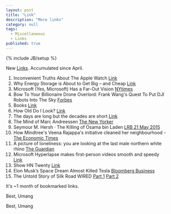 ```yaml
---
layout: post
title: "Link"
description: "More links"
category: null
tags: 
  - Miscellaneous
  - Links
published: true
---
```


{% include JB/setup %}

<p>
New <a href="http://umangsaini.in/tags.html#Links-ref">Links</a>. Accumulated since April.
</p>

1. Inconvenient Truths About The Apple Watch [Link](https://medium.com/@flyosity/inconvenient-truths-about-the-apple-watch-11bafa44551b)
2. Why Energy Storage is About to Get Big – and Cheap [Link](http://rameznaam.com/2015/04/14/energy-storage-about-to-get-big-and-cheap/)
3. Microsoft (Yes, Microsoft) Has a Far-Out Vision [NYtimes](http://www.nytimes.com/2015/05/03/technology/microsoft-yes-microsoft-has-a-far-out-vision.html?_r=0)
4. Bow To Your Billionaire Drone Overlord: Frank Wang's Quest To Put DJI Robots Into The Sky [Forbes](http://www.forbes.com/sites/ryanmac/2015/05/06/dji-drones-frank-wang-china-billionaire/)
5. Books [Link](http://sivers.org/book)
6. How Old Do I Look? [Link](http://how-old.net/)
7. The days are long but the decades are short [Link](http://blog.samaltman.com/the-days-are-long-but-the-decades-are-short)
8. The Mind of Marc Andreessen [The New Yorker](http://www.newyorker.com/magazine/2015/05/18/tomorrows-advance-man)
9. Seymour M. Hersh · The Killing of Osama bin Laden [LRB 21 May 2015](http://www.lrb.co.uk/v37/n10/seymour-m-hersh/the-killing-of-osama-bin-laden)
10. How Mindtree's Veena Rajappa's initiative cleaned her neighbourhood - [The Economic Times](http://economictimes.indiatimes.com/news/politics-and-nation/how-mindtrees-veena-rajappas-initiative-cleaned-her-neighbourhood/articleshow/47231214.cms)
11. A picture of loneliness: you are looking at the last male northern white rhino [The Guardian](http://www.theguardian.com/commentisfree/2015/may/12/last-male-northern-white-rhino)
12. Microsoft Hyperlapse makes first-person videos smooth and speedy [Link](http://news.microsoft.com/features/microsoft-hyperlapse-makes-first-person-videos-smooth-and-speedy/)
13. Show HN Twenty [Link](https://news.ycombinator.com/item?id=9543005)
14. Elon Musk’s Space Dream Almost Killed Tesla [Bloomberg Business](http://www.bloomberg.com/graphics/2015-elon-musk-spacex/)
15. The Untold Story of Silk Road WIRED [Part 1](http://www.wired.com/2015/04/silk-road-1/) [Part 2](http://www.wired.com/2015/05/silk-road-2/)

It's ~1 month of bookmarked links.

Best, Umang




Best, Umang
